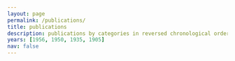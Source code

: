 ```yaml
---
layout: page
permalink: /publications/
title: publications
description: publications by categories in reversed chronological order. generated by jekyll-scholar
years: [1956, 1950, 1935, 1905]
nav: false
---
```


<!-- <div class="publications">

{% for y in page.years %}
  <h2 class="year">{{y}}</h2>
  {% bibliography -f papers -q @*[year={{y}}]* %}
{% endfor %}

</div> -->
